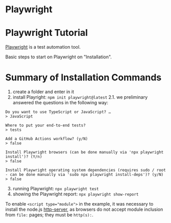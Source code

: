 Playwright
==========

Playwright Tutorial
=============

[Playwright](https://playwright.dev/) is a test automation tool.

Basic steps to start on Playwright on "Installation".

# Summary of Installation Commands

1. create a folder and enter in it
2. install Playright: `npm init playwright@latest`
  2.1. we preliminary answered the questions in the following way:

~~~
Do you want to use TypeScript or JavaScript? … 
> JavaScript

Where to put your end-to-end tests?
> tests

Add a GitHub Actions workflow? (y/N)
> false

Install Playwright browsers (can be done manually via 'npx playwright install')? (Y/n)
> false

Install Playwright operating system dependencies (requires sudo / root - can be done manually via 'sudo npx playwright install-deps')? (y/N)
> false
~~~

3. running Playwright: `npx playwright test`
4. showing the Playwright report: `npx playwright show-report`

To enable `<script type="module">` in the example, it was necessary to install the node.js [http-server](https://github.com/http-party/http-server), as browsers do not accept module inclusion from `file:` pages; they must be `http(s):`.